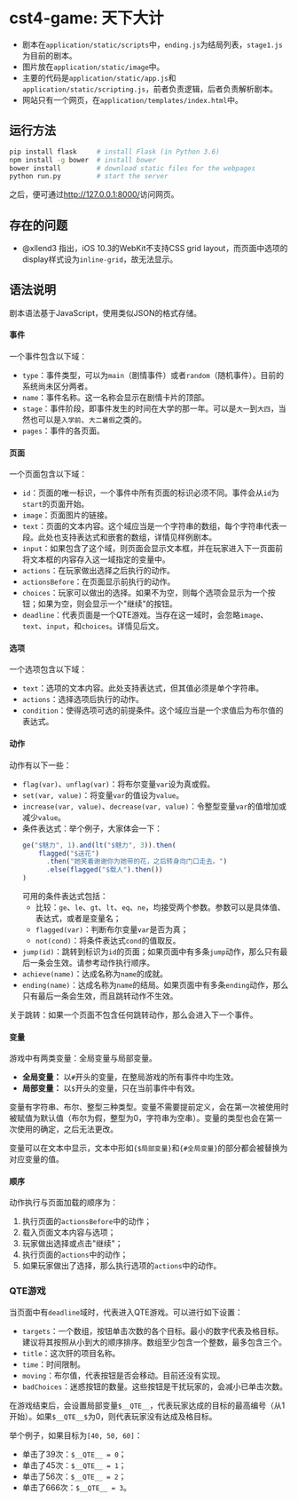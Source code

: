 # cst4-game: 天下大计

- 剧本在`application/static/scripts`中，`ending.js`为结局列表，`stage1.js`为目前的剧本。
- 图片放在`application/static/image`中。
- 主要的代码是`application/static/app.js`和`application/static/scripting.js`，前者负责逻辑，后者负责解析剧本。
- 网站只有一个网页，在`application/templates/index.html`中。

## 运行方法

```bash
pip install flask     # install Flask (in Python 3.6)
npm install -g bower  # install bower
bower install         # download static files for the webpages
python run.py         # start the server
```

之后，便可通过<http://127.0.0.1:8000/>访问网页。

## 存在的问题

- @xllend3 指出，iOS 10.3的WebKit不支持CSS grid layout，而页面中选项的display样式设为`inline-grid`，故无法显示。

## 语法说明

剧本语法基于JavaScript，使用类似JSON的格式存储。

#### 事件
一个事件包含以下域：
- `type`：事件类型，可以为`main`（剧情事件）或者`random`（随机事件）。目前的系统尚未区分两者。
- `name`：事件名称。这一名称会显示在剧情卡片的顶部。
- `stage`：事件阶段，即事件发生的时间在大学的那一年。可以是`大一`到`大四`，当然也可以是`入学前`、`大二暑假`之类的。
- `pages`：事件的各页面。

#### 页面
一个页面包含以下域：
- `id`：页面的唯一标识，一个事件中所有页面的标识必须不同。事件会从`id`为`start`的页面开始。
- `image`：页面图片的链接。
- `text`：页面的文本内容。这个域应当是一个字符串的数组，每个字符串代表一段。此处也支持表达式和嵌套的数组，详情见样例剧本。
- `input`：如果包含了这个域，则页面会显示文本框，并在玩家进入下一页面前将文本框的内容存入这一域指定的变量中。
- `actions`：在玩家做出选择之后执行的动作。
- `actionsBefore`：在页面显示前执行的动作。
- `choices`：玩家可以做出的选择。如果不为空，则每个选项会显示为一个按钮；如果为空，则会显示一个"继续"的按钮。
- `deadline`：代表页面是一个QTE游戏。当存在这一域时，会忽略`image`、`text`、`input`，和`choices`。详情见后文。

#### 选项
一个选项包含以下域：
- `text`：选项的文本内容。此处支持表达式，但其值必须是单个字符串。
- `actions`：选择选项后执行的动作。
- `condition`：使得选项可选的前提条件。这个域应当是一个求值后为布尔值的表达式。

#### 动作
动作有以下一些：
- `flag(var)`、`unflag(var)`：将布尔变量`var`设为真或假。
- `set(var, value)`：将变量`var`的值设为`value`。
- `increase(var, value)`、`decrease(var, value)`：令整型变量`var`的值增加或减少`value`。
- 条件表达式：举个例子，大家体会一下：
  ```javascript
  ge("$魅力", 1).and(lt("$魅力", 3)).then(
      flagged("$送花")
        .then("她笑着谢谢你为她带的花，之后转身向门口走去。")
        .else(flagged("$载人").then())
  )
  ```
  可用的条件表达式包括：
  - 比较：`ge`、`le`、`gt`、`lt`、`eq`、`ne`，均接受两个参数。参数可以是具体值、表达式，或者是变量名；
  - `flagged(var)`：判断布尔变量`var`是否为真；
  - `not(cond)`：将条件表达式`cond`的值取反。
- `jump(id)`：跳转到标识为`id`的页面；如果页面中有多条`jump`动作，那么只有最后一条会生效。请参考动作执行顺序。
- `achieve(name)`：达成名称为`name`的成就。
- `ending(name)`：达成名称为`name`的结局。如果页面中有多条`ending`动作，那么只有最后一条会生效，而且跳转动作不生效。

关于跳转：如果一个页面不包含任何跳转动作，那么会进入下一个事件。

#### 变量
游戏中有两类变量：全局变量与局部变量。
- **全局变量：** 以`#`开头的变量，在整局游戏的所有事件中均生效。
- **局部变量：** 以`$`开头的变量，只在当前事件中有效。

变量有字符串、布尔、整型三种类型。变量不需要提前定义，会在第一次被使用时被赋值为默认值（布尔为假，整型为0，字符串为空串）。变量的类型也会在第一次使用的确定，之后无法更改。

变量可以在文本中显示，文本中形如`{$局部变量}`和`{#全局变量}`的部分都会被替换为对应变量的值。

#### 顺序
动作执行与页面加载的顺序为：
1. 执行页面的`actionsBefore`中的动作；
2. 载入页面文本内容与选项；
3. 玩家做出选择或点击"继续"；
4. 执行页面的`actions`中的动作；
5. 如果玩家做出了选择，那么执行选项的`actions`中的动作。

### QTE游戏
当页面中有`deadline`域时，代表进入QTE游戏。可以进行如下设置：
- `targets`：一个数组，按钮单击次数的各个目标。最小的数字代表及格目标。建议将其按照从小到大的顺序排序。数组至少包含一个整数，最多包含三个。
- `title`：这次肝的项目名称。
- `time`：时间限制。
- `moving`：布尔值，代表按钮是否会移动。目前还没有实现。
- `badChoices`：迷惑按钮的数量。这些按钮是干扰玩家的，会减小已单击次数。

在游戏结束后，会设置局部变量`$__QTE__`，代表玩家达成的目标的最高编号（从1开始）。如果`$__QTE__$`为0，则代表玩家没有达成及格目标。

举个例子，如果目标为`[40, 50, 60]`：
- 单击了39次：`$__QTE__ = 0`；
- 单击了45次：`$__QTE__ = 1`；
- 单击了56次：`$__QTE__ = 2`；
- 单击了666次：`$__QTE__ = 3`。
